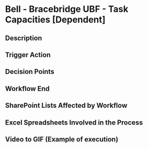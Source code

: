 # Bell - Bracebridge UBF - Task Capacities [Dependent]

## Description


## Trigger Action


## Decision Points


## Workflow End


## SharePoint Lists Affected by Workflow


## Excel Spreadsheets Involved in the Process


## Video to GIF (Example of execution)